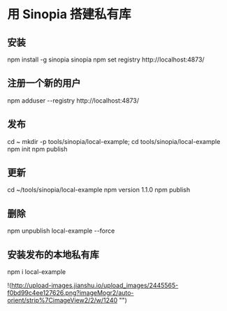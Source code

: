 # 用 Sinopia 搭建私有库


## 安装
npm install -g sinopia
sinopia <!-- 完成，访问：http://localhost:4873/ -->
npm set registry http://localhost:4873/ <!-- 修改 npm registry -->
<!-- npm set registry https://registry.npmjs.org/ -->


## 注册一个新的用户
npm adduser --registry http://localhost:4873/


## 发布
<!-- 本地私有库地址：/Users/jiezhiyong/.local/share/sinopia/storage -->
cd ~
mkdir -p tools/sinopia/local-example; cd tools/sinopia/local-example
npm init
npm publish


## 更新
cd ~/tools/sinopia/local-example
npm version 1.1.0
npm publish


## 删除
npm unpublish local-example --force


## 安装发布的本地私有库
npm i local-example

!(http://upload-images.jianshu.io/upload_images/2445565-f0bd99c4ee127626.png?imageMogr2/auto-orient/strip%7CimageView2/2/w/1240 "")
